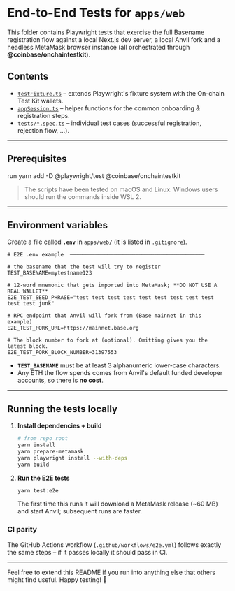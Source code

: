 # End-to-End Tests for `apps/web`

This folder contains Playwright tests that exercise the full Basename registration flow against a local Next.js dev server, a local Anvil fork and a headless MetaMask browser instance (all orchestrated through **@coinbase/onchaintestkit**).

## Contents

- [`testFixture.ts`](./testFixture.ts) – extends Playwright's fixture system with the On-chain Test Kit wallets.
- [`appSession.ts`](./appSession.ts) – helper functions for the common onboarding & registration steps.
- [`tests/*.spec.ts`](./tests) – individual test cases (successful registration, rejection flow, …).

---

## Prerequisites

run yarn add -D @playwright/test @coinbase/onchaintestkit

> The scripts have been tested on macOS and Linux. Windows users should run the commands inside WSL 2.

---

## Environment variables

Create a file called **`.env`** in `apps/web/` (it is listed in `.gitignore`).

```dotenv
# E2E .env example  ───────────────────────────────────────────

# the basename that the test will try to register
TEST_BASENAME=mytestname123

# 12-word mnemonic that gets imported into MetaMask; **DO NOT USE A REAL WALLET**
E2E_TEST_SEED_PHRASE="test test test test test test test test test test test junk"

# RPC endpoint that Anvil will fork from (Base mainnet in this example)
E2E_TEST_FORK_URL=https://mainnet.base.org

# The block number to fork at (optional). Omitting gives you the latest block.
E2E_TEST_FORK_BLOCK_NUMBER=31397553
```

- **`TEST_BASENAME`** must be at least 3 alphanumeric lower-case characters.
- Any ETH the flow spends comes from Anvil's default funded developer accounts, so there is **no cost**.

---

## Running the tests locally

1. **Install dependencies + build**

   ```bash
   # from repo root
   yarn install
   yarn prepare-metamask
   yarn playwright install --with-deps
   yarn build
   ```

2. **Run the E2E tests**

   ```bash
   yarn test:e2e
   ```

   The first time this runs it will download a MetaMask release (~60 MB) and start Anvil; subsequent runs are faster.

### CI parity

The GitHub Actions workflow (`.github/workflows/e2e.yml`) follows exactly the same steps – if it passes locally it should pass in CI.

---

Feel free to extend this README if you run into anything else that others might find useful. Happy testing! 🎉
